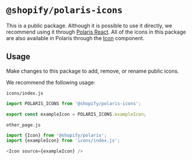 # `@shopify/polaris-icons`

This is a public package. Although it is possible to use it directly, we recommend using it through [Polaris React](https://github.com/Shopify/polaris-react). All of the icons in this package are also available in Polaris through the [Icon](https://polaris.shopify.com/components/images-and-icons/icon) component.

## Usage

Make changes to this package to add, remove, or rename public icons.

We recommend the following usage:

`icons/index.js`
```js
import POLARIS_ICONS from '@shopify/polaris-icons';

export const exampleIcon = POLARIS_ICONS.exampleIcon;
```

`other_page.js`
```js
import {Icon} from '@shopify/polaris';
import {exampleIcon} from 'icons/index.js';

<Icon source={exampleIcon} />
```